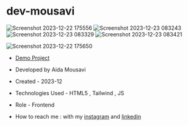 # dev-mousavi
![Screenshot 2023-12-22 175556](https://github.com/aida-mousavi/dev-mousavi/assets/115708698/6c8e1fe6-4627-4231-bfaa-9f52b36c9b60)
![Screenshot 2023-12-23 083243](https://github.com/aida-mousavi/dev-mousavi/assets/115708698/f389de68-9eea-4f72-878b-39175d21de39)
![Screenshot 2023-12-23 083329](https://github.com/aida-mousavi/dev-mousavi/assets/115708698/dc85f7a8-e4c5-430f-943d-0f3dc87795d7)
![Screenshot 2023-12-23 083421](https://github.com/aida-mousavi/dev-mousavi/assets/115708698/fefe15ab-1391-40bb-8bf9-60d2608933b2)

![Screenshot 2023-12-22 175650](https://github.com/aida-mousavi/dev-mousavi/assets/115708698/406eb490-e14c-4eda-a183-bb372e5b0ee7)


- [Demo Project](https://aida-mousavi.github.io/dev-mousavi//)

- Developed by Aida Mousavi

- Created - 2023-12

- Technologies Used - HTML5 , Tailwind , JS

- Role - Frontend

- How to reach me : with my [instagram](https://www.instagram.com/dev.mousavi) and [linkedin](www.linkedin.com/in/aida-mousavi-18791a292)

